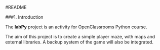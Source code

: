 #README

###1. Introduction

The __labPy__ project is an activity for OpenClassrooms Python course.

The aim of this project is to create a simple player maze, with maps
and external libraries. A backup system of the game will also be integrated.

